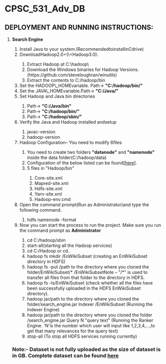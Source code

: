 # CPSC_531_Adv_DB
## DEPLOYMENT AND RUNNING INSTRUCTIONS:

<ol>
      <li><b>Search Engine</b></li>
      <ol>
        <li>Install Java to your system.(RecommendedtoinstallinCdrive)</li>
        <li>DownloadHadoop2.0+(\&lt;Hadoop3.0).</li>
        <ol>
          <li>Extract Hadoop at C:\hadoop\</li>
          <li>Download the Windows binaries for Hadoop Versions.(https://github.com/steveloughran/winutils)</li>
          <li>Extract the contents to C:/hadoop/bin</li>
        </ol>
        <li>Set the HADOOP\_HOMEvariable. Path-> <b>"C:/hadoop/bin/"</b></li>
        <li>Set the JAVA\_HOMEvariable.Path-> <b>"C:/Java/"</b></li>
        <li>Set Hadoop and Java bin directories</li>
        <ol>
          <li>Path-> <b>"C:/Java/bin"</b></li>
          <li>Path-> <b>"C:/hadoop/bin/"</b></li>
          <li>Path-> <b>"C:/hadoop/sbin/"</b></li>
        </ol>
        <li>Verify the Java and Hadoop installed andsetup</li>
        <ol>
          <li>javac-version</li>
          <li>hadoop-version</li>
        </ol>
        <li>Hadoop Configuration– You need to modify 6files</li>
        <ol>
          <li>
            You need to create two folders <b>"datanode"</b> and
            <b>"namenode"</b> inside the data folder(C:/hadoop/data)
          </li>
          <li>
            Configuration of the below listed can be found[<a
              href="https://drive.google.com/drive/folders/1VDGJ-iO7BRlmHXoE28ARVrezPZ7jrC5E?usp=share_link"
              >here</a>].
          </li>
          <li>5 files in "Hadoop/bin"</li>
          <ol>
            <li>Core-site.xml</li>
            <li>Mapred-site.xml</li>
            <li>Hdfs-site.xml</li>
            <li>Yarn-site.xml</li>
            <li>Hadoop-env.cmd</li>
          </ol>
        </ol>
        <li>
          Open the command prompt(Run as Administrator)and type the following command.
        </li>
        <ol>
          <li>hdfs namenode -format</li>
        </ol>
        <li>
          Now you can start the process to run the project. Make sure you run the command prompt as
          <b>Administrator</b>
        </li>
        <ol>
          <li>cd C:/hadoop/sbin</li>
          <li>start-all(starting all the Hadoop services)</li>
          <li>cd C:/Hadoop or cd..</li>
          <li>
            hadoop fs mkdir /EnWikiSubset (creating an EnWikiSubset directory in HDFS)
          </li>
          <li>
            hadoop fs -put /path to the directory where you cloned the folder/EnWikiSubset/*
            /EnWikiSubsetNote – "/*" is used to transfer all files from that
            folder to the directory in HDFS.
          </li>
          <li>
            hadoop fs -ls/EnWikiSubset (check whether all the files have been successfully uploaded in the HDFS EnWikiSubset directory).
          </li>
          <li>
            hadoop jar/path to the directory where you cloned the folder/search_engine.jar Indexer /EnWikiSubset (Running the Indexer Engine)
          </li>
          <li>
            hadoop jar/path to the directory where you cloned the folder
            /search_engine.jar Query N "query text" (Running the Ranker Engine.
            'N'is the number which user will input like 1,2,3,4,…,to get that many relevances for
            the query text)
          </li>
          <li>stop-all (To stop all HDFS services running currently)</li>
        </ol>
      </ol>
      <h3>Note:- Dataset is not fully uploaded as the size of dataset is in GB. Complete dataset can be found <a href="https://drive.google.com/drive/folders/1-Tr3EJpSogf4ysgL17csd-U_gsB0-zwJ?usp=sharing">here</a></h3>
